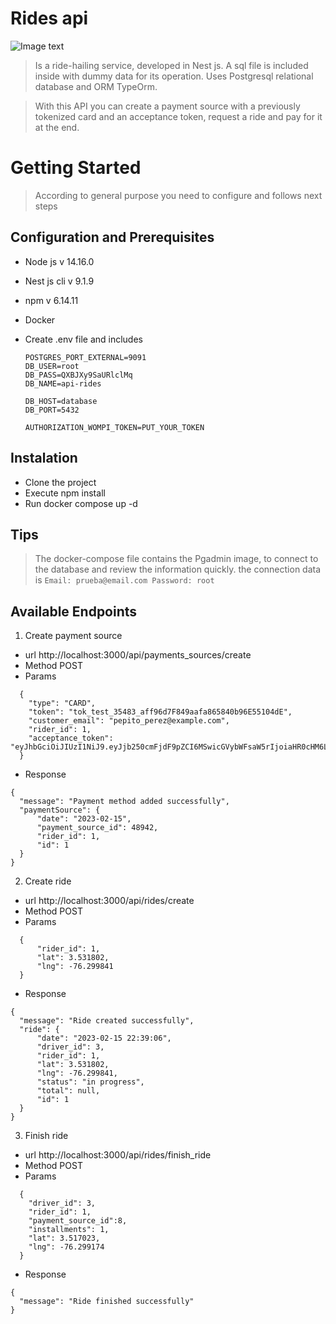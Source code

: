 # Rides api

![Image text](https://descubrecomohacerlo.com/wp-content/uploads/2020/07/gps-uber.jpg)

> Is a ride-hailing service, developed in Nest js. A sql file is included inside with dummy data for its operation. Uses Postgresql relational database and ORM TypeOrm.

> With this API you can create a payment source with a previously tokenized card and an acceptance token, request a ride and pay for it at the end.


# Getting Started

> According to general purpose you need to configure and follows next steps

## Configuration and Prerequisites

  - Node js v 14.16.0
  - Nest js cli v 9.1.9
  - npm v 6.14.11
  - Docker
  - Create .env file and includes

    ```
    POSTGRES_PORT_EXTERNAL=9091
    DB_USER=root
    DB_PASS=QXBJXy9SaURlclMq
    DB_NAME=api-rides

    DB_HOST=database
    DB_PORT=5432

    AUTHORIZATION_WOMPI_TOKEN=PUT_YOUR_TOKEN
    ```
## Instalation

  - Clone the project
  - Execute npm install
  - Run docker compose up -d

## Tips 
> The docker-compose file contains the Pgadmin image, to connect to the database and review the information quickly. the connection data is
    ```
    Email: prueba@email.com
    Password: root
    ```

## Available Endpoints

1. Create payment source 

  - url http://localhost:3000/api/payments_sources/create
  - Method POST
  - Params
  ```
    {
      "type": "CARD",
      "token": "tok_test_35483_aff96d7F849aafa865840b96E55104dE",
      "customer_email": "pepito_perez@example.com",
      "rider_id": 1,
      "acceptance_token": "eyJhbGciOiJIUzI1NiJ9.eyJjb250cmFjdF9pZCI6MSwicGVybWFsaW5rIjoiaHR0cHM6Ly93b21waS5jby93cC1jb250ZW50L3VwbG9hZHMvMjAxOS8wOS9URVJNSU5PUy1ZLUNPTkRJQ0lPTkVTLURFLVVTTy1VU1VBUklPUy1XT01QSS5wZGYiLCJmaWxlX2hhc2giOiIzZGNkMGM5OGU3NGFhYjk3OTdjZmY3ODExNzMxZjc3YiIsImppdCI6IjE2NzY1MTg2NjUtODI0NDMiLCJleHAiOjE2NzY1MjIyNjV9.EAPuHDemn2GlmYNDXVS7jEbBnSxJqXommfZYXwzMpF4"
    }
  ```
  - Response 

  ```
  {
    "message": "Payment method added successfully",
    "paymentSource": {
        "date": "2023-02-15",
        "payment_source_id": 48942,
        "rider_id": 1,
        "id": 1
    }
  }
  ```

2. Create ride

  - url http://localhost:3000/api/rides/create
  - Method POST
  - Params

  ```
    {   
        "rider_id": 1,
        "lat": 3.531802,
        "lng": -76.299841
    }
  ```
  - Response 

  ```
  {
    "message": "Ride created successfully",
    "ride": {
        "date": "2023-02-15 22:39:06",
        "driver_id": 3,
        "rider_id": 1,
        "lat": 3.531802,
        "lng": -76.299841,
        "status": "in progress",
        "total": null,
        "id": 1
    }
  }
  ```
3. Finish ride

  - url http://localhost:3000/api/rides/finish_ride
  - Method POST
  - Params

  ```
    {
      "driver_id": 3,
      "rider_id": 1,
      "payment_source_id":8,
      "installments": 1,
      "lat": 3.517023,
      "lng": -76.299174
    }
  ```
  - Response 

  ```
  {
    "message": "Ride finished successfully"
  }
  ```
